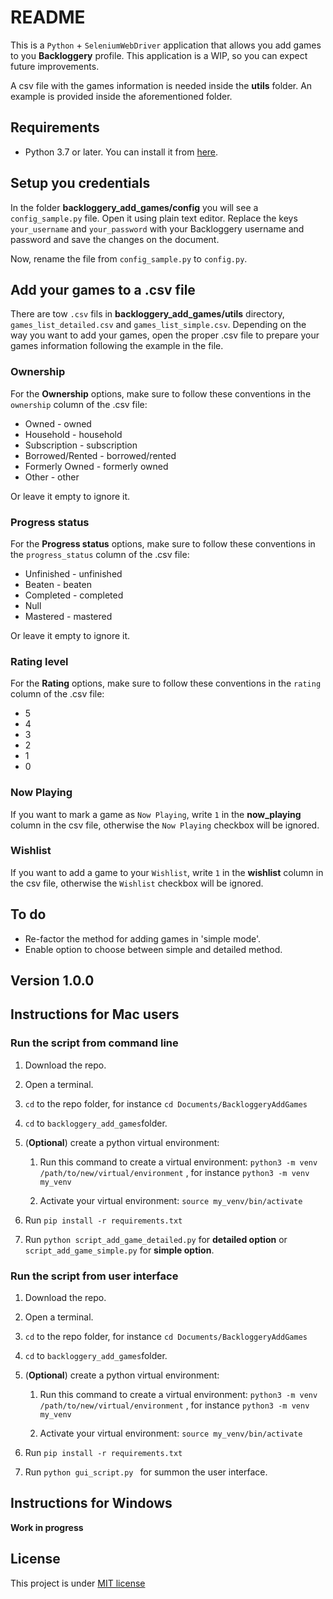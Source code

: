 # README

This is a `Python` + `SeleniumWebDriver` application that allows you add games to you **Backloggery** profile. This application is a WIP, so you can expect future improvements.

A csv file with the games information is needed inside the **utils** folder. An example is provided inside the aforementioned folder.

## Requirements

* Python 3.7 or later. You can install it from [here](https://www.python.org/downloads/).

## Setup you credentials

In the folder **backloggery_add_games/config** you will see a `config_sample.py` file. Open it using plain text editor. Replace the keys   `your_username` and `your_password` with your Backloggery username and password and save the changes on the document.

Now, rename the file from `config_sample.py` to `config.py`.

## Add your games to a .csv file

There are tow `.csv` fils in **backloggery_add_games/utils** directory, `games_list_detailed.csv` and `games_list_simple.csv`. Depending on the way you want to add your games, open the proper .csv file to prepare your games information following the example in the file.

### Ownership

For the **Ownership** options, make sure to follow these conventions in the `ownership` column of the .csv file:

* Owned - owned
* Household - household
* Subscription - subscription
* Borrowed/Rented - borrowed/rented
* Formerly Owned - formerly owned
* Other - other

Or leave it empty to ignore it.

### Progress status

For the **Progress status** options, make sure to follow these conventions in the `progress_status` column of the .csv file:

* Unfinished - unfinished
* Beaten - beaten
* Completed - completed
* Null
* Mastered - mastered

Or leave it empty to ignore it.

### Rating level

For the **Rating** options, make sure to follow these conventions in the `rating` column of the .csv file:

* 5
* 4
* 3
* 2
* 1
* 0

### Now Playing

If you want to mark a game as `Now Playing`, write `1` in the **now_playing** column in the csv file, otherwise the `Now Playing` checkbox will be ignored.

### Wishlist

If you want to add a game to your `Wishlist`, write `1` in the **wishlist** column in the csv file, otherwise the `Wishlist` checkbox will be ignored.

## To do

- Re-factor the method for adding games in 'simple mode'.
- Enable option to choose between simple and detailed method.

## Version 1.0.0

## Instructions for Mac users

### Run the script from command line

1. Download the repo.
2. Open a terminal.
3. `cd` to the repo folder, for instance `cd Documents/BackloggeryAddGames`
4. `cd` to `backloggery_add_games`folder.
5. (**Optional**) create a python virtual environment:
    1. Run this command to create a virtual environment:
  `python3 -m venv /path/to/new/virtual/environment` , for instance `python3 -m venv my_venv`

    2. Activate your virtual environment: 
`source my_venv/bin/activate`

6. Run `pip install -r requirements.txt`
7. Run `python script_add_game_detailed.py` for **detailed option** or `script_add_game_simple.py` for **simple option**.

### Run the script from user interface

1. Download the repo.
2. Open a terminal.
3. `cd` to the repo folder, for instance `cd Documents/BackloggeryAddGames`
4. `cd` to `backloggery_add_games`folder.
5. (**Optional**) create a python virtual environment:
	1. Run this command to create a virtual environment:
  `python3 -m venv /path/to/new/virtual/environment` , for instance `python3 -m venv my_venv`

	2. Activate your virtual environment: 
`source my_venv/bin/activate`

6. Run `pip install -r requirements.txt`
7. Run `python gui_script.py ` for summon the user interface.

## Instructions for Windows

**Work in progress**




## License 

This project is under [MIT license](LICENSE)
